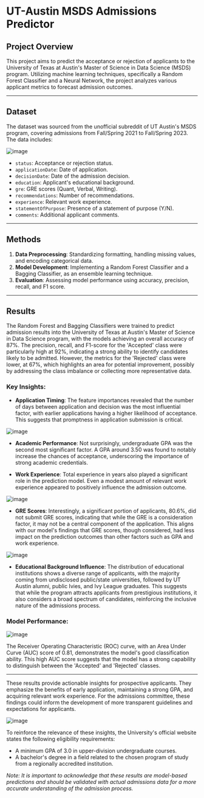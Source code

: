 # UT-Austin MSDS Admissions Predictor

## Project Overview

This project aims to predict the acceptance or rejection of applicants to the University of Texas at Austin's Master of Science in Data Science (MSDS) program. Utilizing machine learning techniques, specifically a Random Forest Classifier and a Neural Network, the project analyzes various applicant metrics to forecast admission outcomes.

---

## Dataset

The dataset was sourced from the unofficial subreddit of UT Austin's MSDS program, covering admissions from Fall/Spring 2021 to Fall/Spring 2023. The data includes:

![image](https://github.com/sergiicodes/UT-Austin-MSDS-admissions-predictor/assets/79073281/724b5ec7-265b-4b56-a155-4122fc0c5165)

- `status`: Acceptance or rejection status.
- `applicationDate`: Date of application.
- `decisionDate`: Date of the admission decision.
- `education`: Applicant's educational background.
- `gre`: GRE scores (Quant, Verbal, Writing).
- `recommendations`: Number of recommendations.
- `experience`: Relevant work experience.
- `statementOfPurpose`: Presence of a statement of purpose (Y/N).
- `comments`: Additional applicant comments.
---
## Methods

1. **Data Preprocessing**: Standardizing formatting, handling missing values, and encoding categorical data.
2. **Model Development**: Implementing a Random Forest Classifier and a Bagging Classifier, as an ensemble learning technique.
3. **Evaluation**: Assessing model performance using accuracy, precision, recall, and F1 score.

---

## Results

The Random Forest and Bagging Classifiers were trained to predict admission results into the University of Texas at Austin's Master of Science in Data Science program, with the models achieving an overall accuracy of 87%. The precision, recall, and F1-score for the 'Accepted' class were particularly high at 92%, indicating a strong ability to identify candidates likely to be admitted. However, the metrics for the 'Rejected' class were lower, at 67%, which highlights an area for potential improvement, possibly by addressing the class imbalance or collecting more representative data.

### Key Insights:

- **Application Timing**: The feature importances revealed that the number of days between application and decision was the most influential factor, with earlier applications having a higher likelihood of acceptance. This suggests that promptness in application submission is critical.


![image](https://github.com/sergiicodes/UT-Austin-MSDS-admissions-predictor/assets/79073281/ad370925-ad99-4589-8233-145701e1e3a9)

- **Academic Performance**: Not surprisingly, undergraduate GPA was the second most significant factor. A GPA around 3.50 was found to notably increase the chances of acceptance, underscoring the importance of strong academic credentials.

- **Work Experience**: Total experience in years also played a significant role in the prediction model. Even a modest amount of relevant work experience appeared to positively influence the admission outcome.


![image](https://github.com/sergiicodes/UT-Austin-MSDS-admissions-predictor/assets/79073281/6191b209-ef24-4c34-a895-9e87477a7169)

- **GRE Scores**: Interestingly, a significant portion of applicants, 80.6%, did not submit GRE scores, indicating that while the GRE is a consideration factor, it may not be a central component of the application. This aligns with our model's findings that GRE scores, though considered, had less impact on the prediction outcomes than other factors such as GPA and work experience.


![image](https://github.com/sergiicodes/UT-Austin-MSDS-admissions-predictor/assets/79073281/5aade766-1b3f-43c7-9952-7827ea0f9f58)

- **Educational Background Influence**: The distribution of educational institutions shows a diverse range of applicants, with the majority coming from undisclosed public/state universities, followed by UT Austin alumni, public Ivies, and Ivy League graduates. This suggests that while the program attracts applicants from prestigious institutions, it also considers a broad spectrum of candidates, reinforcing the inclusive nature of the admissions process.


### Model Performance:
![image](https://github.com/sergiicodes/UT-Austin-MSDS-admissions-predictor/assets/79073281/f8f6b942-714f-4baf-9ad4-4a54968e1123)

The Receiver Operating Characteristic (ROC) curve, with an Area Under Curve (AUC) score of 0.81, demonstrates the model's good classification ability. This high AUC score suggests that the model has a strong capability to distinguish between the 'Accepted' and 'Rejected' classes.

---

These results provide actionable insights for prospective applicants. They emphasize the benefits of early application, maintaining a strong GPA, and acquiring relevant work experience. For the admissions committee, these findings could inform the development of more transparent guidelines and expectations for applicants.

![image](https://github.com/sergiicodes/UT-Austin-MSDS-admissions-predictor/assets/79073281/81cd1900-f0d9-470b-8eee-33a604f1ac5c)

To reinforce the relevance of these insights, the University's official website states the following eligibility requirements:

- A minimum GPA of 3.0 in upper-division undergraduate courses.
- A bachelor's degree in a field related to the chosen program of study from a regionally accredited institution.
  
*Note: It is important to acknowledge that these results are model-based predictions and should be validated with actual admissions data for a more accurate understanding of the admission process.*
